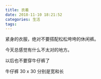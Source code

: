 ```yaml
---
title: 衣着
date: 2018-11-10 18:21:52
categories: 生活
tags:
---
```


紧身的衣服，绝对不要搭配松松垮垮的休闲裤。

今天总感觉有什么不太对的地方。

以后也不要穿牛仔裤了

牛仔裤 30 x 30 分别是宽和长
